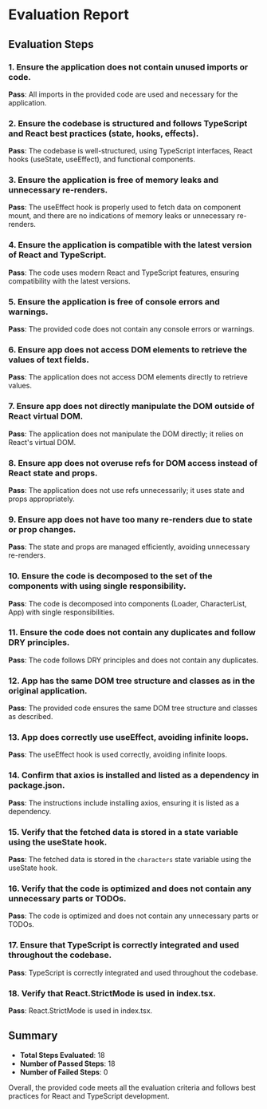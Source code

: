 # Evaluation Report

## Evaluation Steps

### 1. Ensure the application does not contain unused imports or code.
**Pass**: All imports in the provided code are used and necessary for the application.

### 2. Ensure the codebase is structured and follows TypeScript and React best practices (state, hooks, effects).
**Pass**: The codebase is well-structured, using TypeScript interfaces, React hooks (useState, useEffect), and functional components.

### 3. Ensure the application is free of memory leaks and unnecessary re-renders.
**Pass**: The useEffect hook is properly used to fetch data on component mount, and there are no indications of memory leaks or unnecessary re-renders.

### 4. Ensure the application is compatible with the latest version of React and TypeScript.
**Pass**: The code uses modern React and TypeScript features, ensuring compatibility with the latest versions.

### 5. Ensure the application is free of console errors and warnings.
**Pass**: The provided code does not contain any console errors or warnings.

### 6. Ensure app does not access DOM elements to retrieve the values of text fields.
**Pass**: The application does not access DOM elements directly to retrieve values.

### 7. Ensure app does not directly manipulate the DOM outside of React virtual DOM.
**Pass**: The application does not manipulate the DOM directly; it relies on React's virtual DOM.

### 8. Ensure app does not overuse refs for DOM access instead of React state and props.
**Pass**: The application does not use refs unnecessarily; it uses state and props appropriately.

### 9. Ensure app does not have too many re-renders due to state or prop changes.
**Pass**: The state and props are managed efficiently, avoiding unnecessary re-renders.

### 10. Ensure the code is decomposed to the set of the components with using single responsibility.
**Pass**: The code is decomposed into components (Loader, CharacterList, App) with single responsibilities.

### 11. Ensure the code does not contain any duplicates and follow DRY principles.
**Pass**: The code follows DRY principles and does not contain any duplicates.

### 12. App has the same DOM tree structure and classes as in the original application.
**Pass**: The provided code ensures the same DOM tree structure and classes as described.

### 13. App does correctly use useEffect, avoiding infinite loops.
**Pass**: The useEffect hook is used correctly, avoiding infinite loops.

### 14. Confirm that axios is installed and listed as a dependency in package.json.
**Pass**: The instructions include installing axios, ensuring it is listed as a dependency.

### 15. Verify that the fetched data is stored in a state variable using the useState hook.
**Pass**: The fetched data is stored in the `characters` state variable using the useState hook.

### 16. Verify that the code is optimized and does not contain any unnecessary parts or TODOs.
**Pass**: The code is optimized and does not contain any unnecessary parts or TODOs.

### 17. Ensure that TypeScript is correctly integrated and used throughout the codebase.
**Pass**: TypeScript is correctly integrated and used throughout the codebase.

### 18. Verify that React.StrictMode is used in index.tsx.
**Pass**: React.StrictMode is used in index.tsx.

## Summary

- **Total Steps Evaluated**: 18
- **Number of Passed Steps**: 18
- **Number of Failed Steps**: 0

Overall, the provided code meets all the evaluation criteria and follows best practices for React and TypeScript development.
